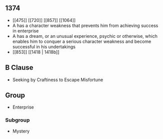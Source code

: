 ## 1374
- [[475]] [[720]] [[857]] [[1064]] 
- A has a character weakness that prevents him from achieving success in enterprise
- A has a dream, or an unusual experience, psychic or otherwise, which enables him to conquer a serious character weakness and become successful in his undertakings
- [[853]] [[1418 | 1418b]] 

## B Clause
- Seeking by Craftiness to Escape Misfortune

## Group
- Enterprise

### Subgroup
- Mystery

